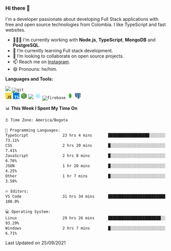 ### Hi there 👋

I'm a developer passionate about developing Full Stack applications with free and open source technologies from Colombia. I like TypeScript and fast websites.

- 👨🏽‍💻 I'm currently working with **Node.js**, **TypeScript**, **MongoDB** and **PostgreSQL**.
- 🌱 I’m currently learning Full stack development.
- 🚀 I’m looking to collaborate on open source projects.
- 📫   Reach me on [Instagram](https://instagram.com/nexckycort).
- 😄  Pronouns: he/him.

**Languages and Tools:**  

<code><img height="20"  src="https://upload.wikimedia.org/wikipedia/commons/2/2d/Visual_Studio_Code_1.18_icon.svg"></code>
<code><img src="https://www.vectorlogo.zone/logos/git-scm/git-scm-icon.svg" alt="git" height="20"/> </code>
<code><img height="20" src="https://raw.githubusercontent.com/github/explore/80688e429a7d4ef2fca1e82350fe8e3517d3494d/topics/javascript/javascript.png"></code>
<code><img height="20" src="https://raw.githubusercontent.com/github/explore/80688e429a7d4ef2fca1e82350fe8e3517d3494d/topics/typescript/typescript.png"></code>
<code><img height="20" src="https://raw.githubusercontent.com/github/explore/80688e429a7d4ef2fca1e82350fe8e3517d3494d/topics/nodejs/nodejs.png"></code>
<code><img height="20" src="https://deno.land/logo.svg"></code>
<code><img height="20" src="https://raw.githubusercontent.com/github/explore/80688e429a7d4ef2fca1e82350fe8e3517d3494d/topics/react/react.png"></code>
<code><img src="https://www.vectorlogo.zone/logos/firebase/firebase-icon.svg" alt="firebase"  height="20"/></code>
<code><img src="https://raw.githubusercontent.com/devicons/devicon/master/icons/mongodb/mongodb-original.svg"  height="20"/></code>
<code><img src="https://raw.githubusercontent.com/devicons/devicon/master/icons/postgresql/postgresql-original.svg" height="20"/></code>

<!--START_SECTION:waka-->
📊 **This Week I Spent My Time On** 

```text
⌚︎ Time Zone: America/Bogota

💬 Programming Languages: 
TypeScript               23 hrs 4 mins       ██████████████████░░░░░░░   73.11% 
CSS                      2 hrs 20 mins       █░░░░░░░░░░░░░░░░░░░░░░░░   7.41% 
JavaScript               2 hrs 8 mins        █░░░░░░░░░░░░░░░░░░░░░░░░   6.76% 
JSON                     1 hr 20 mins        █░░░░░░░░░░░░░░░░░░░░░░░░   4.25% 
Other                    1 hr 7 mins         █░░░░░░░░░░░░░░░░░░░░░░░░   3.58%

🔥 Editors: 
VS Code                  31 hrs 34 mins      █████████████████████████   100.0%

💻 Operating System: 
Linux                    29 hrs 26 mins      ███████████████████████░░   93.29% 
Windows                  2 hrs 7 mins        █░░░░░░░░░░░░░░░░░░░░░░░░   6.71%

```


 Last Updated on 25/09/2021
<!--END_SECTION:waka-->
